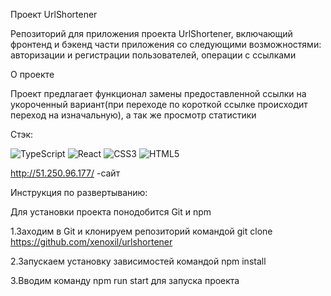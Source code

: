Проект UrlShortener

Репозиторий для приложения проекта UrlShortener, включающий фронтенд и бэкенд части приложения со следующими возможностями: авторизации и регистрации пользователей, операции с ссылками

О проекте

Проект предлагает функционал замены предоставленной ссылки
на укороченный вариант(при переходе по короткой ссылке происходит переход на изначальную),
а так же просмотр статистики

Стэк: 

![TypeScript](https://img.shields.io/badge/typescript-%23007ACC.svg?style=for-the-badge&logo=typescript&logoColor=white)
![React](https://img.shields.io/badge/react-%2320232a.svg?style=for-the-badge&logo=react&logoColor=%2361DAFB)
![CSS3](https://img.shields.io/badge/css3-%231572B6.svg?style=for-the-badge&logo=css3&logoColor=white)
![HTML5](https://img.shields.io/badge/html5-%23E34F26.svg?style=for-the-badge&logo=html5&logoColor=white)

http://51.250.96.177/ -сайт

Инструкция по развертыванию:

Для установки проекта понодобится Git и npm

1.Заходим в Git и клонируем репозиторий командой git clone https://github.com/xenoxil/urlshortener 

2.Запускаем установку зависимостей командой npm install

3.Вводим команду npm run start для запуска проекта




